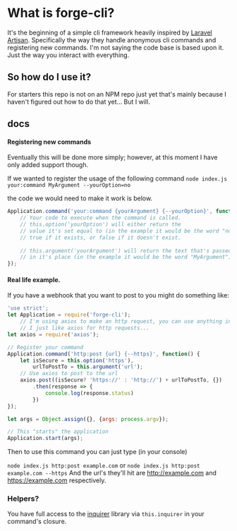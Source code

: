 # What is forge-cli?
It's the beginning of a simple cli framework heavily inspired by [Laravel Artisan](https://laravel.com/docs/master/artisan). Specifically the way they handle anonymous cli commands and registering new commands. I'm not saying the code base is based upon it. Just the way you interact with everything.

## So how do I use it?

For starters this repo is not on an NPM repo just yet that's mainly because I haven't figured out how to do that yet... But I will.

## docs

#### Registering new commands
Eventually this will be done more simply; however, at this moment I have only added support though.


If we wanted to register the usage of the following command
`node index.js your:command MyArgument --yourOption=no`

the code we would need to make it work is below.
```javascript
Application.command('your:command {yourArgument} {--yourOption}', function() {
    // Your code to execute when the command is called.
    // this.option('yourOption') will either return the 
    // value it's set equal to (in the example it would be the word "no",
    // true if it exists, or false if it doesn't exist.
    
    // this.argument('yourArgument') will return the text that's passed
    // in it's place (in the example it would be the word "MyArgument") or null
});
```
#### Real life example.

If you have a webhook that you want to post to you might do something like:

```javascript
'use strict';
let Application = require('forge-cli');
    // I'm using axios to make an http request, you can use anything in this closure,
    // I just like axios for http requests...
let axios = require('axios');

// Register your command
Application.command('http:post {url} {--https}', function() {
    let isSecure = this.option('https'),
        urlToPostTo = this.argument('url');
    // Use axios to post to the url
    axios.post((isSecure? 'https://' : 'http://') + urlToPostTo, {})
        .then(response => {
            console.log(response.status)
        })
});

let args = Object.assign({}, {args: process.argv});

// This "starts" the application
Application.start(args);
```
Then to use this command you can just type (in your console)

`node index.js http:post example.com` or `node index.js http:post example.com --https`
And the url's they'll hit are http://example.com and https://example.com respectively.

### Helpers?

You have full access to the [inquirer](https://github.com/SBoudrias/Inquirer.js) library via `this.inquirer` in your command's closure.
